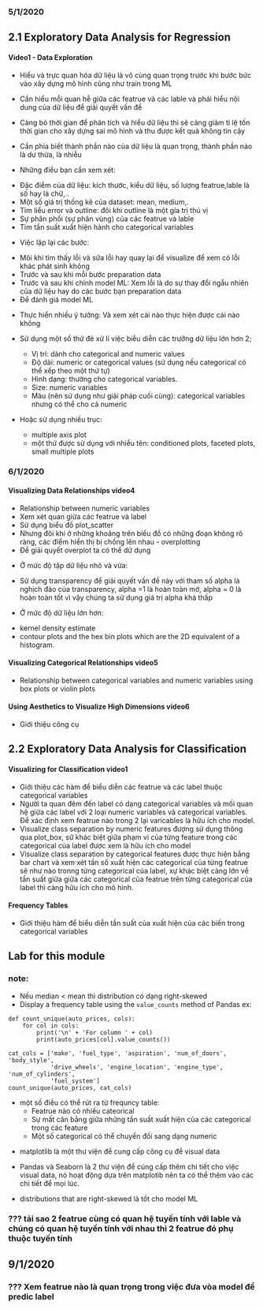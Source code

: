 ### 5/1/2020

## 2.1 Exploratory Data Analysis for Regression

#### Video1 - Data Exploration

- Hiểu và trực quan hóa dữ liệu là vô cùng quan trọng trước khi bước bức vào xây dựng mô hình cũng như train trong ML
- Cần hiểu mỗi quan hễ giữa các featrue và các lable và phải hiểu nội dung của dữ liệu để giải quyết vấn đề 
- Càng bỏ thời gian để phân tích và hiểu dữ liệu thì sẽ cảng giảm tỉ lệ tốn thời gian cho xây dựng sai mô hình và thu được kết quả không tin cậy 
- Cần phỉa biết thành phần nào của dữ liệu là quan trọng, thành phần nào là dư thừa, là nhiễu

- Những điều bạn cần xem xét:
 * Đặc điểm của dữ liệu: kích thước, kiểu dữ liệu, số lượng featrue,lable là số hay là chữ,..
 * Một số giá trị thống kê của dataset: mean, medium,.
 * Tìm liểu error và outline: đôi khi outline là một gía trị thú vị 
 * Sự phân phối (sự phân vùng) của các featrue và lable
 * Tìm tần suất xuất hiện hành cho categorical variables

- Việc lặp lại các bước:
 * Môi khi tìm thấy lỗi và sữa lỗi hay quay lại để visualize để xem có lỗi khác phát sinh không
 * Trước và sau khi mỗi bước preparation data
 * Trước và sau khi chỉnh model ML: Xem lỗi là do sự thay đổi ngẫu nhiên của dữ liệu hay do các bước bạn preparation data
 * Để đánh giá model ML
- Thực hiển nhiều ý tưởng: Và xem xét cái nào thực hiện được cái nào không

- Sử dụng một số thứ đẻ xử lí việc biễu diễn các trưỡng dữ liệu lớn hơn 2;
  * Vị trí: dành cho categorical and numeric values
  * Độ dài: numeric or categorical values (sử dụng nếu categorical có thể xếp theo một thứ tự)
  * Hình dạng: thường cho categorical variables.
  * Size: numeric variables
  * Màu (nên sử dụng như giải pháp cuối cùng): categorical variables nhưng có thể cho cả numeric    
- Hoặc sử dụng nhiều trục:
  * multiple axis plot
  * một thứ được sử dụng với nhiều tên: conditioned plots, faceted plots, small multiple plots     



### 6/1/2020 

#### Visualizing Data Relationships video4
- Relationship between numeric variables
- Xem xét quan giữa các featrue và label
- Sử dụng biểu đồ plot_scatter
- Nhưng đôi khi ở những khoảng trên biểu đồ có những đoạn không rõ ràng, các điểm hiển thị bị chồng lên nhau - overplotting
- Để giải quyết overplot ta có thể dử dụng
 * Ở mức độ tập dữ liệu nhỏ và vừa:
  + Sử dụng transparency để giải quyết vấn đề này với tham số alpha là nghịch đảo của transparency, alpha =1 là hoàn toàn mờ, alpha = 0 là hoàn toàn tốt vì vậy chúng ta sử dụng giá trị alpha khá thấp  
 * Ở mức độ dữ liệu lớn hơn:
  +  kernel density estimate
  +  contour plots and the hex bin plots which are the 2D equivalent of a histogram.

#### Visualizing Categorical Relationships video5

- Relationship between categorical variables and numeric variables using box plots or violin plots

#### Using Aesthetics to Visualize High Dimensions video6 
- Giới thiệu công cụ 

## 2.2 Exploratory Data Analysis for Classification

#### Visualizing for Classification video1

- Giới thiệu các hàm để biểu diễn các featrue và các label thuộc categorical variables  
- Người ta quan đêm đến label có dạng categorical variables và mối quan hệ giữa các label với 2 loại numeric variables và categorical variables. Để xác định xem featrue nào trong 2 lại varicables là hữu ích cho model. 
- Visualize class separation by numeric features đượng sử dụng thông qua plot_box, sữ khác biệt giữa phạm vi của từng feature trong các categorical của label được xem là hữu ích cho model 
- Visualize class separation by categorical features được thực hiện bằng bar chart và xem xét tần số xuất hiện các categorical của từng featrue sẽ như nào tronng từng categorical của label, xự khác biệt càng lớn về tần suất giữa giữa các categorical của featrue trên từng categorical của label thì càng hữu ích cho mô hình.

#### Frequency Tables

- Giới thiệu hàm để biểu diễn tần suất của xuất hiện của các biến trong categorical variables

## Lab for this module

### note:
- Nếu median < mean thì distribution có dạng right-skewed 
- Display a frequency table using the `value_counts` method of  Pandas
ex:
```
def count_unique(auto_prices, cols):
    for col in cols:
        print('\n' + 'For column ' + col)
        print(auto_prices[col].value_counts())

cat_cols = ['make', 'fuel_type', 'aspiration', 'num_of_doors', 'body_style', 
            'drive_wheels', 'engine_location', 'engine_type', 'num_of_cylinders', 
            'fuel_system']
count_unique(auto_prices, cat_cols)
```
  * một số điều có thể rút ra từ frequncy table:
    + Featrue nào có nhiều cateorical
    + Sự mất cân bằng giữa những tần suất xuất hiện của các categorical trong các feature
    + Một số categorical có thể chuyển đồi sang dạng numeric 

- matplotlib là một thư viện để cung cấp công cụ để visual data
- Pandas và Seaborn là 2 thư viện để cúng cấp thêm chi tiết cho việc visual data, nó hoạt động dựa trên matplotib nên ta có thể thêm vào các chi tiết để mọi lúc.

- distributions that are right-skewed là tốt cho model ML 
 ### ??? tải sao 2 featrue cùng có quan hệ tuyến tính với lable và chúng có quan hệ tuyến tính với nhau thì 2 featrue đó phụ thuộc tuyến tính

 ## 9/1/2020

### ??? Xem featrue nào là quan trọng trong việc đưa vòa model để predic label 